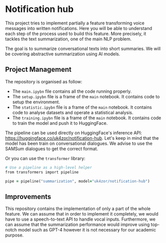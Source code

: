 # Notification hub

This project tries to implement partially a feature transforming voice messages into written notifications. Here you will be able to understand each step of the process used to build this feature. More precisely, it tackles the text summarization, one of the main NLP problem.

The goal is to summarize conversational texts into short summaries. We will be covering abstractive summarization using AI models.

## Project Management

The repository is organised as follow:

- The `main.ipybn` file contains all the code running properly.
- The `setup.ipybn` file is a frame of the `main` notebook. It contains code to setup the environment.
- The `statistic.ipybn` file is a frame of the `main` notebook. It contains code to analyse datasets and operate a statistical analysis.
- The `training.ipybn` file is a frame of the `main` notebook. It contains code to train the model and push it to HuggingFace.

The pipeline can be used directly on HuggingFace's inference API: https://huggingface.co/uk4zor/notification-hub.
Let's keep in mind that the model has been train on conversational dialogues. We advise to use the SAMSum dialogues to get the correct format. 

Or you can use the `transformer` library:

```ruby
# Use a pipeline as a high-level helper
from transformers import pipeline

pipe = pipeline("summarization", model="uk4zor/notification-hub")
```

## Improvements

This repository contains the implementation of only a part of the whole feature. We can assume that in order to implement it completely, we would have to use a speech-to-text API to handle vocal inputs. Furthermore, we can assume that the summarization performance would improve using top-notch model such as GPT-4 however it is not necessary for our academic purpose. 

